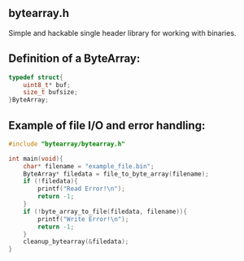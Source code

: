 ## bytearray.h
Simple and hackable single header library for working with binaries.

## Definition of a ByteArray:
```c
typedef struct{
    uint8_t* buf;
    size_t bufsize;
}ByteArray; 
```

## Example of file I/O and error handling:
```c
#include "bytearray/bytearray.h"

int main(void){
    char* filename = "example_file.bin";
    ByteArray* filedata = file_to_byte_array(filename);
    if (!filedata){
        printf("Read Error!\n");
        return -1;
    }
    if (!byte_array_to_file(filedata, filename)){
        printf("Write Error!\n");
        return -1;
    }
    cleanup_bytearray(&filedata);
}
```
